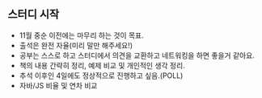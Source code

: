 ## 스터디 시작

- 11월 중순 이전에는 마무리 하는 것이 목표.
- 출석은 완전 자율(미리 말만 해주세요!)
- 공부는 스스로 하고 스터디에서 의견을 교환하고 네트워킹을 하면 좋을거 같아요.
- 책의 내용 간략히 정리, 예제 비교 및 개인적인 생각 정리.
- 추석 이후인 4일에도 정상적으로 진행하고 싶음.(POLL)
- 자바/JS 비율 및 연차 비교
